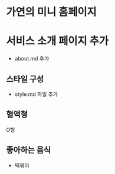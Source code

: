 # 가연의 미니 홈페이지

# 서비스 소개 페이지 추가

- about.md 추가

## 스타일 구성

- style.md 파일 추가

## 혈액형

O형

## 좋아하는 음식

- 떡볶이
